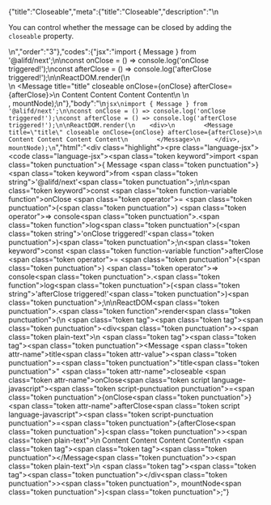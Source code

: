 {"title":"Closeable","meta":{"title":"Closeable","description":"\n<p>You can control whether the message can be closed by adding the <code>closeable</code> property.</p>\n","order":"3"},"codes":{"jsx":"import { Message } from '@alifd/next';\n\nconst onClose = () => console.log('onClose triggered!');\nconst afterClose = () => console.log('afterClose triggered!');\n\nReactDOM.render(\n    <div>\n        <Message title=\"title\" closeable onClose={onClose} afterClose={afterClose}>\n            Content Content Content Content\n        </Message>\n    </div>, mountNode);\n"},"body":"\n````jsx\nimport { Message } from '@alifd/next';\n\nconst onClose = () => console.log('onClose triggered!');\nconst afterClose = () => console.log('afterClose triggered!');\n\nReactDOM.render(\n    <div>\n        <Message title=\"title\" closeable onClose={onClose} afterClose={afterClose}>\n            Content Content Content Content\n        </Message>\n    </div>, mountNode);\n````","html":"<script>(function(){'use strict';\n\nvar _next = require('@alifd/next');\n\nvar onClose = function onClose() {\n    return console.log('onClose triggered!');\n};\nvar afterClose = function afterClose() {\n    return console.log('afterClose triggered!');\n};\n\nReactDOM.render(React.createElement(\n    'div',\n    null,\n    React.createElement(\n        _next.Message,\n        { title: 'title', closeable: true, onClose: onClose, afterClose: afterClose },\n        'Content Content Content Content'\n    )\n), mountNode);})()</script><div class=\"highlight\"><pre class=\"language-jsx\"><code class=\"language-jsx\"><span class=\"token keyword\">import</span> <span class=\"token punctuation\">{</span> Message <span class=\"token punctuation\">}</span> <span class=\"token keyword\">from</span> <span class=\"token string\">'@alifd/next'</span><span class=\"token punctuation\">;</span>\n\n<span class=\"token keyword\">const</span> <span class=\"token function-variable function\">onClose</span> <span class=\"token operator\">=</span> <span class=\"token punctuation\">(</span><span class=\"token punctuation\">)</span> <span class=\"token operator\">=></span> console<span class=\"token punctuation\">.</span><span class=\"token function\">log</span><span class=\"token punctuation\">(</span><span class=\"token string\">'onClose triggered!'</span><span class=\"token punctuation\">)</span><span class=\"token punctuation\">;</span>\n<span class=\"token keyword\">const</span> <span class=\"token function-variable function\">afterClose</span> <span class=\"token operator\">=</span> <span class=\"token punctuation\">(</span><span class=\"token punctuation\">)</span> <span class=\"token operator\">=></span> console<span class=\"token punctuation\">.</span><span class=\"token function\">log</span><span class=\"token punctuation\">(</span><span class=\"token string\">'afterClose triggered!'</span><span class=\"token punctuation\">)</span><span class=\"token punctuation\">;</span>\n\nReactDOM<span class=\"token punctuation\">.</span><span class=\"token function\">render</span><span class=\"token punctuation\">(</span>\n    <span class=\"token tag\"><span class=\"token tag\"><span class=\"token punctuation\">&lt;</span>div</span><span class=\"token punctuation\">></span></span><span class=\"token plain-text\">\n        </span><span class=\"token tag\"><span class=\"token tag\"><span class=\"token punctuation\">&lt;</span>Message</span> <span class=\"token attr-name\">title</span><span class=\"token attr-value\"><span class=\"token punctuation\">=</span><span class=\"token punctuation\">\"</span>title<span class=\"token punctuation\">\"</span></span> <span class=\"token attr-name\">closeable</span> <span class=\"token attr-name\">onClose</span><span class=\"token script language-javascript\"><span class=\"token script-punctuation punctuation\">=</span><span class=\"token punctuation\">{</span>onClose<span class=\"token punctuation\">}</span></span> <span class=\"token attr-name\">afterClose</span><span class=\"token script language-javascript\"><span class=\"token script-punctuation punctuation\">=</span><span class=\"token punctuation\">{</span>afterClose<span class=\"token punctuation\">}</span></span><span class=\"token punctuation\">></span></span><span class=\"token plain-text\">\n            Content Content Content Content\n        </span><span class=\"token tag\"><span class=\"token tag\"><span class=\"token punctuation\">&lt;/</span>Message</span><span class=\"token punctuation\">></span></span><span class=\"token plain-text\">\n    </span><span class=\"token tag\"><span class=\"token tag\"><span class=\"token punctuation\">&lt;/</span>div</span><span class=\"token punctuation\">></span></span><span class=\"token punctuation\">,</span> mountNode<span class=\"token punctuation\">)</span><span class=\"token punctuation\">;</span></code></pre></div>"}